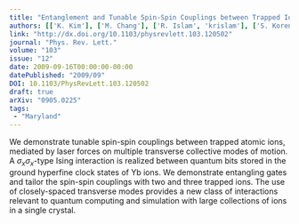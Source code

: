 ```yaml
---
title: "Entanglement and Tunable Spin-Spin Couplings between Trapped Ions Using Multiple Transverse Modes"
authors: [['K. Kim'], ['M. Chang'], ['R. Islam', 'krislam'], ['S. Korenblit'], ['L. Duan'], ['C. Monroe']]
link: "http://dx.doi.org/10.1103/physrevlett.103.120502"
journal: "Phys. Rev. Lett."
volume: "103"
issue: "12"
date: 2009-09-16T00:00:00-00:00
datePublished: "2009/09"
DOI: 10.1103/PhysRevLett.103.120502
draft: true
arXiv: "0905.0225"
tags:
 - "Maryland"
---
```




We demonstrate tunable spin-spin couplings between trapped atomic ions,
mediated by laser forces on multiple transverse collective modes of motion. A
$\sigma_x \sigma_x$-type Ising interaction is realized between quantum bits
stored in the ground hyperfine clock states of Yb ions. We demonstrate
entangling gates and tailor the spin-spin couplings with two and three trapped
ions. The use of closely-spaced transverse modes provides a new class of
interactions relevant to quantum computing and simulation with large
collections of ions in a single crystal.
